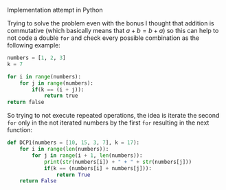 Implementation attempt in Python

Trying to solve the problem even with the bonus I thought that addition is commutative (which basically means that $a + b = b + a$) so this can help to not code a double ```for``` and check every possible combination as the following example:

```python
numbers = [1, 2, 3]
k = 7

for i in range(numbers):
    for j in range(numbers):
        if(k == (i + j)):
            return true
return false

```

So trying to not execute repeated operations, the idea is iterate the second ```for``` only in the not iterated numbers by the first ```for``` resulting in the next function:

```python
def DCP1(numbers = [10, 15, 3, 7], k = 17):
    for i in range(len(numbers)):
        for j in range(i + 1, len(numbers)):
            print(str(numbers[i]) + " + " + str(numbers[j]))
            if(k == (numbers[i] + numbers[j])):
                return True
    return False
```
